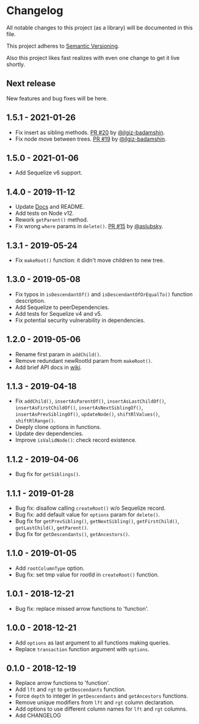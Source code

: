 # Changelog
All notable changes to this project (as a library) will be documented in this file.

This project adheres to [Semantic Versioning](https://semver.org/spec/v2.0.0.html).

Also this project likes fast realizes with even one change to get it live shortly.

## Next release
New features and bug fixes will be here.

## 1.5.1 - 2021-01-26
- Fix insert as sibling methods. [PR #20](https://github.com/fremail/sequelize-nested-set/pull/20) by [@ilgiz-badamshin](https://github.com/ilgiz-badamshin).
- Fix node move between trees. [PR #19](https://github.com/fremail/sequelize-nested-set/pull/19) by [@ilgiz-badamshin](https://github.com/ilgiz-badamshin).

## 1.5.0 - 2021-01-06
- Add Sequelize v6 support.

## 1.4.0 - 2019-11-12
- Update [Docs](https://github.com/fremail/sequelize-nested-set/wiki) and README. 
- Add tests on Node v12.
- Rework `getParent()` method.
- Fix wrong `where` params in `delete()`. [PR #15](https://github.com/fremail/sequelize-nested-set/pull/15) by [@aslubsky](https://github.com/aslubsky).

## 1.3.1 - 2019-05-24
- Fix `makeRoot()` function: it didn't move children to new tree.

## 1.3.0 - 2019-05-08
- Fix typos in `isDescendantOf()` and `isDescendantOfOrEqualTo()` function description.
- Add Sequelize to peerDependencies.
- Add tests for Sequelize v4 and v5.
- Fix potential security vulnerability in dependencies.

## 1.2.0 - 2019-05-06
- Rename first param in `addChild()`.
- Remove redundant newRootId param from `makeRoot()`.
- Add brief API docs in [wiki](https://github.com/fremail/sequelize-nested-set/wiki).

## 1.1.3 - 2019-04-18
- Fix `addChild()`, `insertAsParentOf()`, `insertAsLastChildOf()`, `insertAsFirstChildOf()`, `insertAsNextSiblingOf()`, `insertAsPrevSiblingOf()`, `updateNode()`, `shiftRlValues()`, `shiftRlRange()`.
- Deeply clone options in functions.
- Update dev dependencies.
- Improve `isValidNode()`: check record existence.

## 1.1.2 - 2019-04-06
- Bug fix for `getSiblings()`.

## 1.1.1 - 2019-01-28
- Bug fix: disallow calling `createRoot()` w/o Sequelize record.
- Bug fix: add default value for `options` param for `delete()`.
- Bug fix for `getPrevSibling()`, `getNextSibling()`, `getFirstChild()`, `getLastChild()`, `getParent()`.
- Bug fix for `getDescendants()`, `getAncestors()`.

## 1.1.0 - 2019-01-05
- Add `rootColumnType` option.
- Bug fix: set tmp value for rootId in `createRoot()` function.

## 1.0.1 - 2018-12-21
- Bug fix: replace missed arrow functions to 'function'.

## 1.0.0 - 2018-12-21
- Add `options` as last argument to all functions making queries.
- Replace `transaction` function argument with `options`.

## 0.1.0 - 2018-12-19
- Replace arrow functions to 'function'.
- Add `lft` and `rgt` to `getDescendants` function.
- Force `depth` to integer in `getDescendants` and `getAncestors` functions.
- Remove unique modifiers from `lft` and `rgt` column declaration.
- Add options to use different column names for `lft` and `rgt` columns.
- Add CHANGELOG
